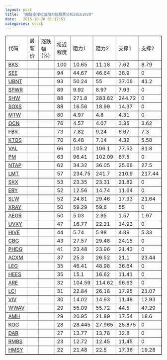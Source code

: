 ```yaml
---
layout: post
title:  "触碰支撑位或阻力位股票分析20161020"
date:   2016-10-20 01:17:51
categories: stock
---
```

<script type="text/javascript">
var stockList = []
stockList.push('gb_bks');
stockList.push('gb_see');
stockList.push('gb_ubnt');
stockList.push('gb_spwr');
stockList.push('gb_shw');
stockList.push('gb_soxs');
stockList.push('gb_mtw');
stockList.push('gb_ocn');
stockList.push('gb_fbr');
stockList.push('gb_ktos');
stockList.push('gb_val');
stockList.push('gb_pm');
stockList.push('gb_ntap');
stockList.push('gb_lmt');
stockList.push('gb_skx');
stockList.push('gb_ery');
stockList.push('gb_slw');
stockList.push('gb_xray');
stockList.push('gb_aegr');
stockList.push('gb_uvxy');
stockList.push('gb_hive');
stockList.push('gb_cbg');
stockList.push('gb_phdg');
stockList.push('gb_acxm');
stockList.push('gb_leg');
stockList.push('gb_hees');
stockList.push('gb_are');
stockList.push('gb_lci');
stockList.push('gb_viv');
stockList.push('gb_wwav');
stockList.push('gb_amh');
stockList.push('gb_kog');
stockList.push('gb_dar');
stockList.push('gb_rmbs');
stockList.push('gb_hmsy');
</script>
<table border="1">
 <tr>
 <td>代码</td>
 <td>最新价</td>
 <td>涨跌幅(%)</td>
 <td>接近程度</td>
 <td>阻力1</td>
 <td>阻力2</td>
 <td>支撑1</td>
 <td>支撑2</td>
</tr>
  <tr id="bks" class="red">
  <td><a href="http://stock.finance.sina.com.cn/usstock/quotes/BKS.html" target="_blank">BKS</a></td><td></td><td></td><td>100</td><td>10.65</td><td>11.18</td><td>7.62</td><td>8.79</td></tr>
  <tr id="see" class="red">
  <td><a href="http://stock.finance.sina.com.cn/usstock/quotes/SEE.html" target="_blank">SEE</a></td><td></td><td></td><td>94</td><td>44.67</td><td>46.64</td><td>38.9</td><td>0</td></tr>
  <tr id="ubnt" class="red">
  <td><a href="http://stock.finance.sina.com.cn/usstock/quotes/UBNT.html" target="_blank">UBNT</a></td><td></td><td></td><td>93</td><td>50.24</td><td>55</td><td>37.06</td><td>41.2</td></tr>
  <tr id="spwr" class="red">
  <td><a href="http://stock.finance.sina.com.cn/usstock/quotes/SPWR.html" target="_blank">SPWR</a></td><td></td><td></td><td>89</td><td>9.92</td><td>8.97</td><td>7.93</td><td>0</td></tr>
  <tr id="shw" class="red">
  <td><a href="http://stock.finance.sina.com.cn/usstock/quotes/SHW.html" target="_blank">SHW</a></td><td></td><td></td><td>88</td><td>271.8</td><td>283.82</td><td>244.72</td><td>0</td></tr>
  <tr id="soxs" class="red">
  <td><a href="http://stock.finance.sina.com.cn/usstock/quotes/SOXS.html" target="_blank">SOXS</a></td><td></td><td></td><td>88</td><td>16.56</td><td>18.99</td><td>14.37</td><td>0</td></tr>
  <tr id="mtw" class="red">
  <td><a href="http://stock.finance.sina.com.cn/usstock/quotes/MTW.html" target="_blank">MTW</a></td><td></td><td></td><td>80</td><td>4.97</td><td>4.8</td><td>4.31</td><td>0</td></tr>
  <tr id="ocn" class="red">
  <td><a href="http://stock.finance.sina.com.cn/usstock/quotes/OCN.html" target="_blank">OCN</a></td><td></td><td></td><td>76</td><td>4.57</td><td>4.07</td><td>3.35</td><td>3.62</td></tr>
  <tr id="fbr" class="green">
  <td><a href="http://stock.finance.sina.com.cn/usstock/quotes/FBR.html" target="_blank">FBR</a></td><td></td><td></td><td>73</td><td>7.82</td><td>9.24</td><td>6.67</td><td>7.3</td></tr>
  <tr id="ktos" class="red">
  <td><a href="http://stock.finance.sina.com.cn/usstock/quotes/KTOS.html" target="_blank">KTOS</a></td><td></td><td></td><td>70</td><td>6.48</td><td>7.14</td><td>4.32</td><td>5.58</td></tr>
  <tr id="val" class="green">
  <td><a href="http://stock.finance.sina.com.cn/usstock/quotes/VAL.html" target="_blank">VAL</a></td><td></td><td></td><td>66</td><td>105.2</td><td>106.1</td><td>77.52</td><td>81.8</td></tr>
  <tr id="pm" class="red">
  <td><a href="http://stock.finance.sina.com.cn/usstock/quotes/PM.html" target="_blank">PM</a></td><td></td><td></td><td>63</td><td>96.41</td><td>102.09</td><td>87.5</td><td>0</td></tr>
  <tr id="ntap" class="red">
  <td><a href="http://stock.finance.sina.com.cn/usstock/quotes/NTAP.html" target="_blank">NTAP</a></td><td></td><td></td><td>62</td><td>34.32</td><td>36.05</td><td>25.66</td><td>27.5</td></tr>
  <tr id="lmt" class="red">
  <td><a href="http://stock.finance.sina.com.cn/usstock/quotes/LMT.html" target="_blank">LMT</a></td><td></td><td></td><td>57</td><td>234.75</td><td>241.7</td><td>210.9</td><td>217.44</td></tr>
  <tr id="skx" class="red">
  <td><a href="http://stock.finance.sina.com.cn/usstock/quotes/SKX.html" target="_blank">SKX</a></td><td></td><td></td><td>53</td><td>23.35</td><td>23.31</td><td>21.82</td><td>0</td></tr>
  <tr id="ery" class="red">
  <td><a href="http://stock.finance.sina.com.cn/usstock/quotes/ERY.html" target="_blank">ERY</a></td><td></td><td></td><td>52</td><td>12.56</td><td>14.74</td><td>11.64</td><td>0</td></tr>
  <tr id="slw" class="red">
  <td><a href="http://stock.finance.sina.com.cn/usstock/quotes/SLW.html" target="_blank">SLW</a></td><td></td><td></td><td>52</td><td>24.81</td><td>29.46</td><td>17.93</td><td>21.64</td></tr>
  <tr id="xray" class="green">
  <td><a href="http://stock.finance.sina.com.cn/usstock/quotes/XRAY.html" target="_blank">XRAY</a></td><td></td><td></td><td>50</td><td>59.29</td><td>59.6</td><td>55</td><td>0</td></tr>
  <tr id="aegr" class="green">
  <td><a href="http://stock.finance.sina.com.cn/usstock/quotes/AEGR.html" target="_blank">AEGR</a></td><td></td><td></td><td>50</td><td>5.03</td><td>2.95</td><td>1.57</td><td>1.97</td></tr>
  <tr id="uvxy" class="green">
  <td><a href="http://stock.finance.sina.com.cn/usstock/quotes/UVXY.html" target="_blank">UVXY</a></td><td></td><td></td><td>47</td><td>16.77</td><td>22.21</td><td>14.93</td><td>0</td></tr>
  <tr id="hive" class="green">
  <td><a href="http://stock.finance.sina.com.cn/usstock/quotes/HIVE.html" target="_blank">HIVE</a></td><td></td><td></td><td>44</td><td>5.74</td><td>5.98</td><td>4.89</td><td>5.33</td></tr>
  <tr id="cbg" class="green">
  <td><a href="http://stock.finance.sina.com.cn/usstock/quotes/CBG.html" target="_blank">CBG</a></td><td></td><td></td><td>43</td><td>27.57</td><td>29.48</td><td>24.15</td><td>0</td></tr>
  <tr id="phdg" class="green">
  <td><a href="http://stock.finance.sina.com.cn/usstock/quotes/PHDG.html" target="_blank">PHDG</a></td><td></td><td></td><td>41</td><td>23.48</td><td>23.96</td><td>21.43</td><td>0</td></tr>
  <tr id="acxm" class="red">
  <td><a href="http://stock.finance.sina.com.cn/usstock/quotes/ACXM.html" target="_blank">ACXM</a></td><td></td><td></td><td>37</td><td>25.3</td><td>26.52</td><td>21.1</td><td>23.44</td></tr>
  <tr id="leg" class="red">
  <td><a href="http://stock.finance.sina.com.cn/usstock/quotes/LEG.html" target="_blank">LEG</a></td><td></td><td></td><td>35</td><td>46.41</td><td>48.98</td><td>36.64</td><td>0</td></tr>
  <tr id="hees" class="green">
  <td><a href="http://stock.finance.sina.com.cn/usstock/quotes/HEES.html" target="_blank">HEES</a></td><td></td><td></td><td>35</td><td>15.1</td><td>16.62</td><td>11.41</td><td>0</td></tr>
  <tr id="are" class="green">
  <td><a href="http://stock.finance.sina.com.cn/usstock/quotes/ARE.html" target="_blank">ARE</a></td><td></td><td></td><td>32</td><td>104.59</td><td>114.62</td><td>96.63</td><td>0</td></tr>
  <tr id="lci" class="red">
  <td><a href="http://stock.finance.sina.com.cn/usstock/quotes/LCI.html" target="_blank">LCI</a></td><td></td><td></td><td>31</td><td>22.84</td><td>26.18</td><td>17.95</td><td>21.07</td></tr>
  <tr id="viv" class="red">
  <td><a href="http://stock.finance.sina.com.cn/usstock/quotes/VIV.html" target="_blank">VIV</a></td><td></td><td></td><td>30</td><td>14.02</td><td>14.93</td><td>11.48</td><td>12.93</td></tr>
  <tr id="wwav" class="red">
  <td><a href="http://stock.finance.sina.com.cn/usstock/quotes/WWAV.html" target="_blank">WWAV</a></td><td></td><td></td><td>29</td><td>55.09</td><td>55.72</td><td>44.5</td><td>47.29</td></tr>
  <tr id="amh" class="green">
  <td><a href="http://stock.finance.sina.com.cn/usstock/quotes/AMH.html" target="_blank">AMH</a></td><td></td><td></td><td>29</td><td>20.95</td><td>21.89</td><td>17.54</td><td>18.6</td></tr>
  <tr id="kog" class="green">
  <td><a href="http://stock.finance.sina.com.cn/usstock/quotes/KOG.html" target="_blank">KOG</a></td><td></td><td></td><td>28</td><td>28.445</td><td>27.965</td><td>25.875</td><td>0</td></tr>
  <tr id="dar" class="red">
  <td><a href="http://stock.finance.sina.com.cn/usstock/quotes/DAR.html" target="_blank">DAR</a></td><td></td><td></td><td>27</td><td>13.77</td><td>13.78</td><td>12.8</td><td>0</td></tr>
  <tr id="rmbs" class="green">
  <td><a href="http://stock.finance.sina.com.cn/usstock/quotes/RMBS.html" target="_blank">RMBS</a></td><td></td><td></td><td>23</td><td>12.72</td><td>12.45</td><td>11.45</td><td>0</td></tr>
  <tr id="hmsy" class="green">
  <td><a href="http://stock.finance.sina.com.cn/usstock/quotes/HMSY.html" target="_blank">HMSY</a></td><td></td><td></td><td>22</td><td>21.48</td><td>22.5</td><td>17.36</td><td>19.28</td></tr>
</table>
